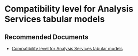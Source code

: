  <properties
	description="compatibility level"
	pageTitle="compatibility level"
	description="compatibility level"
	service="Microsoft.AnalysisServices"
	resource="servers"
	authors="pjfreitas"
	ms.author="pfreitas"
	displayOrder="50"
	selfHelpType="generic"
	supportTopicIds="32675685"
	productPesIds="16157"
	cloudEnvironments="public, MoonCake, fairfax" 
	articleId="dd72694e-f048-c934-1145-87ae3693f7d4"
/>

# Compatibility level for Analysis Services tabular models

## **Recommended Documents**

* [Compatibility level for Analysis Services tabular models](https://docs.microsoft.com/sql/analysis-services/tabular-models/compatibility-level-for-tabular-models-in-analysis-services?view=sql-server-2017)




